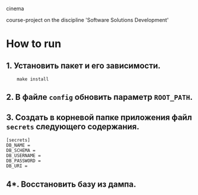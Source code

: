 cinema

course-project on the discipline 'Software Solutions Development'

# How to run
## 1. Установить пакет и его зависимости.
```commandline
    make install
```
## 2. В файле `config` обновить параметр `ROOT_PATH`.
## 3. Создать в корневой папке приложения файл `secrets` следующего содержания.
```
[secrets]
DB_NAME = 
DB_SCHEMA = 
DB_USERNAME = 
DB_PASSWORD = 
DB_URI = 
```
## 4*. Восстановить базу из дампа.